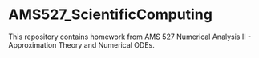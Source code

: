 # AMS527_ScientificComputing
This repository contains homework from AMS 527 Numerical Analysis II -  Approximation Theory and Numerical ODEs.
